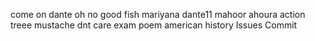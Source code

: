 come on
dante 
oh no 
good fish
mariyana
dante11
mahoor
ahoura
action
treee
mustache
dnt care
exam poem
american
history
Issues Commit

